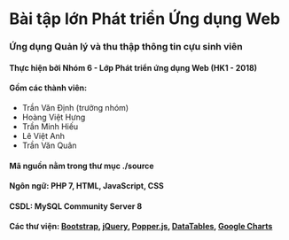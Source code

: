 # Bài tập lớn Phát triển Ứng dụng Web
### Ứng dụng Quản lý và thu thập thông tin cựu sinh viên
#### Thực hiện bởi Nhóm 6 - Lớp Phát triển ứng dụng Web (HK1 - 2018)
#### Gồm các thành viên:
* Trần Văn Định (trưởng nhóm)
* Hoàng Việt Hưng
* Trần Minh Hiếu
* Lê Việt Anh
* Trần Văn Quân

#### Mã nguồn nằm trong thư mục ./source
#### Ngôn ngữ: PHP 7, HTML, JavaScript, CSS
#### CSDL: MySQL Community Server 8
#### Các thư viện: [Bootstrap](https://getbootstrap.com/), [jQuery](https://jquery.com/), [Popper.js](https://popper.js.org/), [DataTables](https://datatables.net/), [Google Charts](https://developers.google.com/chart/)



